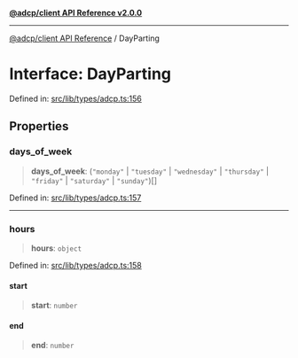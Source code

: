 [**@adcp/client API Reference v2.0.0**](../README.md)

***

[@adcp/client API Reference](../README.md) / DayParting

# Interface: DayParting

Defined in: [src/lib/types/adcp.ts:156](https://github.com/adcontextprotocol/adcp-client/blob/9ed0be764adbd110916d257101c95a577b3f15c8/src/lib/types/adcp.ts#L156)

## Properties

### days\_of\_week

> **days\_of\_week**: (`"monday"` \| `"tuesday"` \| `"wednesday"` \| `"thursday"` \| `"friday"` \| `"saturday"` \| `"sunday"`)[]

Defined in: [src/lib/types/adcp.ts:157](https://github.com/adcontextprotocol/adcp-client/blob/9ed0be764adbd110916d257101c95a577b3f15c8/src/lib/types/adcp.ts#L157)

***

### hours

> **hours**: `object`

Defined in: [src/lib/types/adcp.ts:158](https://github.com/adcontextprotocol/adcp-client/blob/9ed0be764adbd110916d257101c95a577b3f15c8/src/lib/types/adcp.ts#L158)

#### start

> **start**: `number`

#### end

> **end**: `number`
